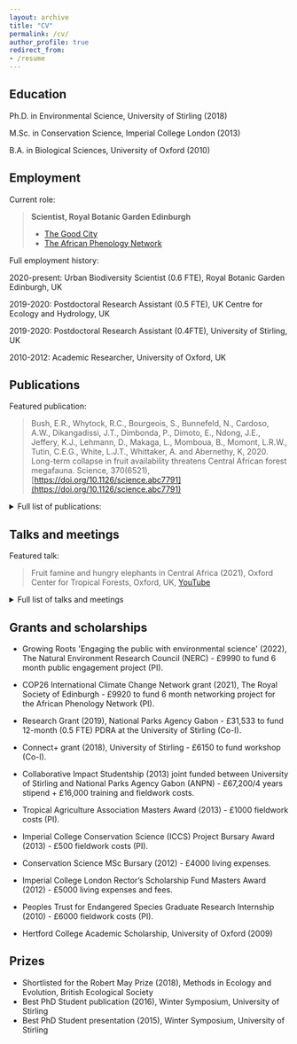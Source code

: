 ```yaml
---
layout: archive
title: "CV"
permalink: /cv/
author_profile: true
redirect_from:
- /resume
---
```



## Education

Ph.D. in Environmental Science, University of Stirling (2018)

M.Sc. in Conservation Science, Imperial College London (2013)

B.A. in Biological Sciences, University of Oxford (2010)
  
## Employment

Current role:

  >**Scientist, Royal Botanic Garden Edinburgh**
  >- [The Good City](https://emma-bush.github.io/portfolio/1-TheGoodCity/)
  >- [The African Phenology Network](https://africanphenologynetwork.online/)

Full employment history:

2020-present: Urban Biodiversity Scientist (0.6 FTE), Royal Botanic Garden Edinburgh, UK

2019-2020: Postdoctoral Research Assistant (0.5 FTE), UK Centre for Ecology and Hydrology, UK

2019-2020: Postdoctoral Research Assistant (0.4FTE), University of Stirling, UK

2010-2012: Academic Researcher, University of Oxford, UK


</details>

## Publications

Featured publication:

  >Bush, E.R., Whytock, R.C., Bourgeois, S., Bunnefeld, N., Cardoso, A.W., Dikangadissi, J.T., Dimbonda, P., Dimoto, E., Ndong, J.E., Jeffery, K.J., Lehmann, D., Makaga, L., Momboua, B., Momont, L.R.W., Tutin, C.E.G., White, L.J.T., Whittaker, A. and Abernethy, K, 2020. Long-term collapse in fruit availability threatens Central African forest megafauna. Science, 370(6521), [https://doi.org/10.1126/science.abc7791](https://doi.org/10.1126/science.abc7791)

<details>
  <summary> Full list of publications: </summary>

---

  <ul>{% for post in site.publications reversed %}
    {% include archive-single-cv.html %}
  {% endfor %}</ul>

Reviewer for: Journal of Plant Ecology, Biotropica, Biological Conservation, Ecology and Society and PeerJ
</details>

## Talks and meetings

Featured talk:

  >Fruit famine and hungry elephants in Central Africa (2021), Oxford Center for Tropical Forests, Oxford, UK, [YouTube](https://www.youtube.com/watch?v=r3bWu2YbP_M&feature=youtu.be)

<details>
  <summary>Full list of talks and meetings</summary>

---

  <ul>{% for post in site.talks reversed %}
    {% include archive-single-talk-cv.html %}
  {% endfor %}</ul>
  </details>
  
## Grants and scholarships

- Growing Roots 'Engaging the public with environmental science' (2022), The Natural Environment Research Council (NERC) - £9990 to fund 6 month public engagement project (PI).
- COP26 International Climate Change Network grant (2021), The Royal Society of Edinburgh - £9920 to fund 6 month networking project for the African Phenology Network (PI).
- Research Grant (2019), National Parks Agency Gabon - £31,533 to fund 12-month (0.5 FTE) PDRA at the University of Stirling (Co-I).
- Connect+ grant (2018), University of Stirling - £6150 to fund workshop (Co-I).
- Collaborative Impact Studentship (2013) joint funded between University of Stirling and National Parks Agency Gabon (ANPN) - £67,200/4 years stipend + £16,000 training and fieldwork costs.
- Tropical Agriculture Association Masters Award (2013) - £1000 fieldwork costs (PI).
- Imperial College Conservation Science (ICCS) Project Bursary Award (2013) - £500 fieldwork costs (PI).
- Conservation Science MSc Bursary (2012) - £4000 living expenses.
- Imperial College London Rector’s Scholarship Fund Masters Award (2012) - £5000 living expenses and fees.
- Peoples Trust for Endangered Species Graduate Research Internship (2010) - £6000 fieldwork costs (PI).
- Hertford College Academic Scholarship, University of Oxford (2009)

    </details>
    
## Prizes
    
* Shortlisted for the Robert May Prize (2018), Methods in Ecology and Evolution, British Ecological Society
* Best PhD Student publication (2016), Winter Symposium, University of Stirling
* Best PhD Student presentation (2015), Winter Symposium, University of Stirling
